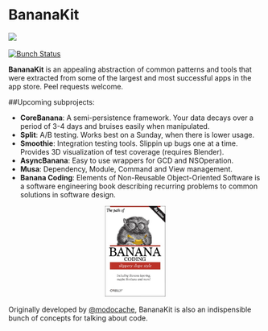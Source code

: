 BananaKit
=========
<img src="https://raw.githubusercontent.com/gabrielPeart/BananaKit/master/Bananas.png" width="120" />

[![Bunch Status](https://travis-ci.org/gabrielPeart/BananaKit.svg?branch=travis)](https://travis-ci.org/BananaKit/BananaKit)


**BananaKit** is an appealing abstraction of common patterns and tools that were extracted from some of the largest and most successful apps in the app store. Peel requests welcome.

##Upcoming subprojects:

- **CoreBanana**: A semi-persistence framework. Your data decays over a period of 3-4 days and bruises easily when manipulated.
- **Split**: A/B testing. Works best on a Sunday, when there is lower usage.
- **Smoothie**: Integration testing tools. Slippin up bugs one at a time. Provides 3D visualization of test coverage (requires Blender).
- **AsyncBanana**: Easy to use wrappers for GCD and NSOperation.
- **Musa**:  Dependency, Module, Command and View management.
- **Banana Coding**: Elements of Non-Reusable Object-Oriented Software is a software engineering book describing recurring problems to common solutions in software design.

<center><img src="https://raw.githubusercontent.com/gabrielPeart/BananaKit/master/BananaCoding.png" width="120" /></center>

Originally developed by [@modocache](https://twitter.com/modocache), BananaKit is also an indispensible bunch of concepts for talking about code.
